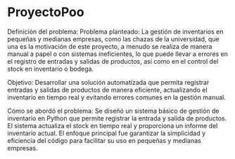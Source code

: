 # ProyectoPoo

Definición del problema:
Problema planteado: La gestión de inventarios en pequeñas y medianas empresas, como las chazas de la universidad, que una es la motivación de este proyecto, a menudo se realiza de manera manual a papel o con sistemas ineficientes, lo que puede llevar a errores en el registro de entradas y salidas de productos, así como en el control del stock en inventario o bodega.

  Objetivo:
  Desarrollar una solución automatizada que permita registrar entradas y salidas de productos de manera eficiente, actualizando el inventario en tiempo real y evitando     errores comunes en la gestión manual.

Cómo se abordó el problema: Se diseñó un sistema básico de gestión de inventario en Python que permite registrar la entrada y salida de productos. El sistema actualiza el stock en tiempo real y proporciona un informe del inventario actual. El enfoque principal fue garantizar la simplicidad y eficiencia del código para facilitar su uso en pequeñas y medianas empresas.
